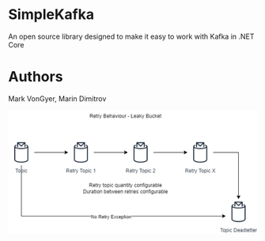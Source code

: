 # SimpleKafka
An open source library designed to make it easy to work with Kafka in .NET Core

# Authors
Mark VonGyer,
Marin Dimitrov

![alt text](https://github.com/MarkVonGyer/SimpleKafka/blob/main/resources/Retry_Behaviour.png?raw=true)
